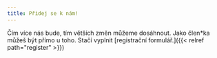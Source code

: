 ```yaml
---
title: Přidej se k nám!
---
```

Čím více nás bude, tím větších změn můžeme dosáhnout. Jako člen*ka můžeš být přímo u toho. Stačí vyplnit [registrační formulář.]({{< relref path="register" >}})
